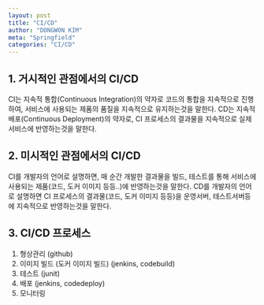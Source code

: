 ```yaml
---
layout: post
title: "CI/CD"
author: "DONGWON KIM"
meta: "Springfield"
categories: "CI/CD"
---
```


## 1. 거시적인 관점에서의 CI/CD

CI는 지속적 통합(Continuous Integration)의 약자로 코드의 통합을 지속적으로 진행하여, 서비스에 사용되는 제품의 품질을 지속적으로 유지하는것을 말한다. 
CD는 지속적 배포(Continuous Deployment)의 약자로, CI 프로세스의 결과물을 지속적으로 실제 서비스에 반영하는것을 말한다.

## 2. 미시적인 관점에서의 CI/CD

CI를 개발자의 언어로 설명하면, 매 순간 개발한 결과물을 빌드, 테스트를 통해 서비스에 사용되는 제품(코드, 도커 이미지 등등..)에 반영하는것을 말한다.
CD를 개발자의 언어로 설명하면 CI 프로세스의 결과물(코드, 도커 이미지 등등)을 운영서버, 테스트서버등에 지속적으로 반영하는것을 말한다.

## 3. CI/CD 프로세스

1. 형상관리 (github)
2. 이미지 빌드 (도커 이미지 빌드) (jenkins, codebuild)
3. 테스트 (junit)
4. 배포 (jenkins, codedeploy)
5. 모니터링